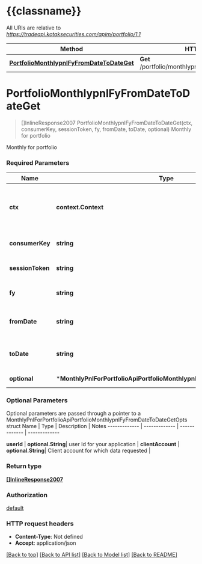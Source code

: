 # {{classname}}

All URIs are relative to *https://tradeapi.kotaksecurities.com/apim/portfolio/1.1*

Method | HTTP request | Description
------------- | ------------- | -------------
[**PortfolioMonthlypnlFyFromDateToDateGet**](MonthlyPnlForPortfolioApi.md#PortfolioMonthlypnlFyFromDateToDateGet) | **Get** /portfolio/monthlypnl/{fy}/{fromDate}/{toDate} | Monthly for portfolio

# **PortfolioMonthlypnlFyFromDateToDateGet**
> []InlineResponse2007 PortfolioMonthlypnlFyFromDateToDateGet(ctx, consumerKey, sessionToken, fy, fromDate, toDate, optional)
Monthly for portfolio

Monthly for portfolio

### Required Parameters

Name | Type | Description  | Notes
------------- | ------------- | ------------- | -------------
 **ctx** | **context.Context** | context for authentication, logging, cancellation, deadlines, tracing, etc.
  **consumerKey** | **string**| Unique ID for your application | 
  **sessionToken** | **string**| Session ID for your application | 
  **fy** | **string**| Financial Year : Format - YYYY-YYYY | 
  **fromDate** | **string**| From Date : Format - YYYY-MM-DD | 
  **toDate** | **string**| To Date : Format - YYYY-MM-DD | 
 **optional** | ***MonthlyPnlForPortfolioApiPortfolioMonthlypnlFyFromDateToDateGetOpts** | optional parameters | nil if no parameters

### Optional Parameters
Optional parameters are passed through a pointer to a MonthlyPnlForPortfolioApiPortfolioMonthlypnlFyFromDateToDateGetOpts struct
Name | Type | Description  | Notes
------------- | ------------- | ------------- | -------------





 **userId** | **optional.String**| user Id for your application | 
 **clientAccount** | **optional.String**| Client account for which data requested | 

### Return type

[**[]InlineResponse2007**](inline_response_200_7.md)

### Authorization

[default](../README.md#default)

### HTTP request headers

 - **Content-Type**: Not defined
 - **Accept**: application/json

[[Back to top]](#) [[Back to API list]](../README.md#documentation-for-api-endpoints) [[Back to Model list]](../README.md#documentation-for-models) [[Back to README]](../README.md)

